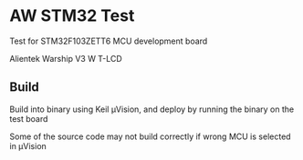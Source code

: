 # AW STM32 Test

Test for STM32F103ZETT6 MCU development board

Alientek Warship V3 W T-LCD

## Build

Build into binary using Keil µVision, and deploy by running the binary on the test board

Some of the source code may not build correctly if wrong MCU is selected in µVision
